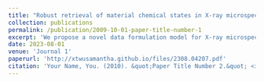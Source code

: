 ```yaml
---
title: "Robust retrieval of material chemical states in X-ray microspectroscopy"
collection: publications
permalink: /publication/2009-10-01-paper-title-number-1
excerpt: 'We propose a novel data formulation model for X-ray microspectroscopy and develop a dedicated unmixing framework to solve this problem, which is robust to noise and spectral variability. Moreover, this framework is not limited to the analysis of two-state material chemistry, making it an effective alternative to conventional and widely-used methods. In addition, an alternative directional multiplier method with provable convergence is applied to obtain the solution efficiently.'
date: 2023-08-01
venue: 'Journal 1'
paperurl: 'http://xtwusamantha.github.io/files/2308.04207.pdf'
citation: 'Your Name, You. (2010). &quot;Paper Title Number 2.&quot; <i>Journal 1</i>. 1(2).'
---
```


